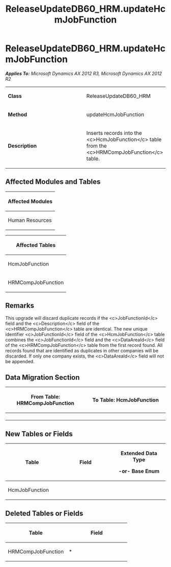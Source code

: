 ﻿---
title: ReleaseUpdateDB60_HRM.updateHcmJobFunction
TOCTitle: ReleaseUpdateDB60_HRM.updateHcmJobFunction
ms:assetid: ad5bc768-be80-282d-78b4-56caeb3cb512
ms:mtpsurl: https://msdn.microsoft.com/en-us/library/JJ686528(v=AX.60)
ms:contentKeyID: 49710483
ms.date: 05/18/2015
mtps_version: v=AX.60
---

# ReleaseUpdateDB60\_HRM.updateHcmJobFunction 


_**Applies To:** Microsoft Dynamics AX 2012 R3, Microsoft Dynamics AX 2012 R2_

<table>
<colgroup>
<col style="width: 50%" />
<col style="width: 50%" />
</colgroup>
<tbody>
<tr class="odd">
<td><p><strong>Class</strong></p></td>
<td><p>ReleaseUpdateDB60_HRM</p></td>
</tr>
<tr class="even">
<td><p><strong>Method</strong></p></td>
<td><p>updateHcmJobFunction</p></td>
</tr>
<tr class="odd">
<td><p><strong>Description</strong></p></td>
<td><p>Inserts records into the &lt;c&gt;HcmJobFunction&lt;/c&gt; table from the &lt;c&gt;HRMCompJobFunction&lt;/c&gt; table.</p></td>
</tr>
</tbody>
</table>


## Affected Modules and Tables

<table>
<colgroup>
<col style="width: 100%" />
</colgroup>
<thead>
<tr class="header">
<th><p>Affected Modules</p></th>
</tr>
</thead>
<tbody>
<tr class="odd">
<td><p>Human Resources</p></td>
</tr>
</tbody>
</table>


<table>
<colgroup>
<col style="width: 100%" />
</colgroup>
<thead>
<tr class="header">
<th><p>Affected Tables</p></th>
</tr>
</thead>
<tbody>
<tr class="odd">
<td><p>HcmJobFunction</p></td>
</tr>
<tr class="even">
<td><p>HRMCompJobFunction</p></td>
</tr>
</tbody>
</table>


## Remarks

This upgrade will discard duplicate records if the \<c\>JobFunctionId\</c\> field and the \<c\>Description\</c\> field of the \<c\>HRMCompJobFunction\</c\> table are identical. The new unique identifier \<c\>JobFunctionId\</c\> field of the \<c\>HcmJobFunction\</c\> table combines the \<c\>JobFunctionId\</c\> field and the \<c\>DataAreaId\</c\> field of the \<c\>HRMCompJobFunction\</c\> table from the first record found. All records found that are identified as duplicates in other companies will be discarded. If only one company exists, the \<c\>DataAreaId\</c\> field will not be appended.

## Data Migration Section

<table>
<colgroup>
<col style="width: 50%" />
<col style="width: 50%" />
</colgroup>
<thead>
<tr class="header">
<th><p>From Table: HRMCompJobFunction</p></th>
<th><p>To Table: HcmJobFunction</p></th>
</tr>
</thead>
<tbody>
<tr class="odd">
<td><p></p></td>
<td><p></p></td>
</tr>
</tbody>
</table>


## New Tables or Fields

<table>
<colgroup>
<col style="width: 33%" />
<col style="width: 33%" />
<col style="width: 33%" />
</colgroup>
<thead>
<tr class="header">
<th><p>Table</p></th>
<th><p>Field</p></th>
<th><p>Extended Data Type</p>
<p>-or- Base Enum</p></th>
</tr>
</thead>
<tbody>
<tr class="odd">
<td><p>HcmJobFunction</p></td>
<td><p></p></td>
<td><p></p></td>
</tr>
</tbody>
</table>


## Deleted Tables or Fields

<table>
<colgroup>
<col style="width: 50%" />
<col style="width: 50%" />
</colgroup>
<thead>
<tr class="header">
<th><p>Table</p></th>
<th><p>Field</p></th>
</tr>
</thead>
<tbody>
<tr class="odd">
<td><p>HRMCompJobFunction</p></td>
<td><p>*</p></td>
</tr>
</tbody>
</table>

  


